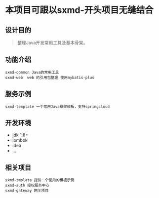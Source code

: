 # 本项目可跟以sxmd-开头项目无缝结合
## 设计目的
> 整理Java开发常用工具及基本骨架。
## 功能介绍
```
sxmd-common Java的常用工具
sxmd-web  web 的引用包整理 使用mybatis-plus

```
## 服务示例
```
sxmd-template 一个常用Java框架模板，支持springcloud

```

## 开发环境

- jdk 1.8+
- lombok
- idea
- ...

## 相关项目
```
sxmd-tmplate 提供一个使用的模板示例
sxmd-auth 授权服务中心
sxmd-gateway 网关项目

```